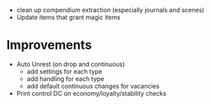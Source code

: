 - clean up compendium extraction (especially journals and scenes)
- Update items that grant magic items

# Improvements

- Auto Unrest (on drop and continuous)
  - add settings for each type
  - add handling for each type
  - add default continuous changes for vacancies
- Print control DC on economy/loyalty/stability checks
